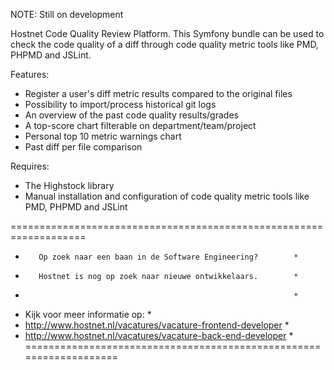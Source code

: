 NOTE: Still on development

Hostnet Code Quality Review Platform.
This Symfony bundle can be used to check the code quality of a diff
through code quality metric tools like PMD, PHPMD and JSLint.

Features:
- Register a user's diff metric results compared to the original files
- Possibility to import/process historical git logs
- An overview of the past code quality results/grades
- A top-score chart filterable on department/team/project
- Personal top 10 metric warnings chart
- Past diff per file comparison

Requires:
- The Highstock library
- Manual installation and configuration of code quality metric tools 
  like PMD, PHPMD and JSLint

===================================================================
*        Op zoek naar een baan in de Software Engineering?        *
*        Hostnet is nog op zoek naar nieuwe ontwikkelaars.        *
*                                                                 *
*   Kijk voor meer informatie op:                                 *
*   http://www.hostnet.nl/vacatures/vacature-frontend-developer   *
*   http://www.hostnet.nl/vacatures/vacature-back-end-developer   *
===================================================================